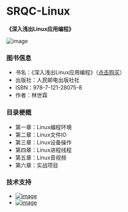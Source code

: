# SRQC-Linux
**《深入浅出Linux应用编程》**

![image](https://github.com/vincent040/lab/blob/master/resources/GPLE.jpg?raw=true)

### 图书信息
* 书名：《深入浅出Linux应用编程》（[点击购买](https://weidian.com/item.html?itemID=1773533784)）
* 出版社：人民邮电出版社社
* ISBN：978-7-121-28075-8
* 作者：林世霖

### 目录梗概
* 第一章：Linux编程环境
* 第二章：Linux文件IO
* 第三章：Linux设备操作
* 第四章：Linux进程线程
* 第五章：Linux音视频
* 第六章：实战项目

### 技术支持
* <a href="https://weidian.com/?userid=260920190">![image](https://github.com/vincent040/lab/blob/master/resources/weidian.jpg?raw=true)
* <a href="//shang.qq.com/wpa/qunwpa?idkey=bc2c3338276a40ac72131230ad041a00c60a2fe45172ab6b9a93fea44cf0e6fa">![image](https://github.com/vincent040/lab/blob/master/resources/QQ_qun.png?raw=true) 
